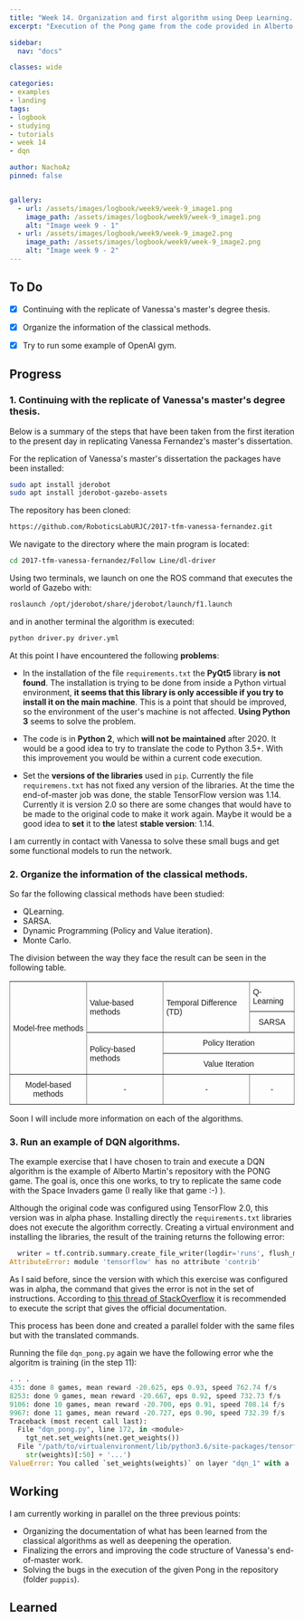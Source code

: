 ```yaml
---
title: "Week 14. Organization and first algorithm using Deep Learning. DQN."
excerpt: "Execution of the Pong game from the code provided in Alberto's repository."

sidebar:
  nav: "docs"

classes: wide

categories:
- examples
- landing
tags:
- logbook
- studying
- tutorials
- week 14
- dqn

author: NachoAz
pinned: false


gallery:
  - url: /assets/images/logbook/week9/week-9_image1.png
    image_path: /assets/images/logbook/week9/week-9_image1.png
    alt: "Image week 9 - 1"
  - url: /assets/images/logbook/week9/week-9_image2.png
    image_path: /assets/images/logbook/week9/week-9_image2.png
    alt: "Image week 9 - 2"
---
```


## To Do

- [X] Continuing with the replicate of Vanessa's master's degree thesis.
- [X] Organize the information of the classical methods.
- [X] Try to run some example of OpenAI gym. 



##  Progress

### 1. Continuing with the replicate of Vanessa's master's degree thesis.

Below is a summary of the steps that have been taken from the first iteration to the present day in replicating Vanessa Fernandez's master's dissertation. 

For the replication of Vanessa's master's dissertation the packages have been installed:

```bash
sudo apt install jderobot
sudo apt install jderobot-gazebo-assets
```

The repository has been cloned:

```bash
https://github.com/RoboticsLabURJC/2017-tfm-vanessa-fernandez.git
```

We navigate to the directory where the main program is located:

```bash
cd 2017-tfm-vanessa-fernandez/Follow Line/dl-driver
```

Using two terminals, we launch on one the ROS command that executes the world of Gazebo with:

```bash
roslaunch /opt/jderobot/share/jderobot/launch/f1.launch 
```

and in another terminal the algorithm is executed:

```bash
python driver.py driver.yml 
```

At this point I have encountered the following **problems**:

- In the installation of the file `requirements.txt` the **PyQt5** library **is not found**. The installation is trying to be done from inside a Python virtual environment, **it seems that this library is only accessible if you try to install it on the main machine**. This is a point that should be improved, so the environment of the user's machine is not affected. **Using Python 3** seems to solve the problem.

- The code is in **Python 2**, which **will not be maintained** after 2020. It would be a good idea to try to translate the code to Python 3.5+. With this improvement you would be within a current code execution.

- Set the **versions of the libraries** used in `pip`. Currently the file `requiremens.txt` has not fixed any version of the libraries. At the time the end-of-master job was done, the stable TensorFlow version was 1.14. Currently it is version 2.0 so there are some changes that would have to be made to the original code to make it work again. Maybe it would be a good idea to **set** it to **the** latest **stable version**: 1.14.

I am currently in contact with Vanessa to solve these small bugs and get some functional models to run the network.


### 2. Organize the information of the classical methods.

So far the following classical methods have been studied:

- QLearning.
- SARSA.
- Dynamic Programming (Policy and Value iteration).
- Monte Carlo.

The division between the way they face the result can be seen in the following table.

<style type="text/css">
.tg  {border-collapse:collapse;border-spacing:0;}
.tg td{font-family:Arial, sans-serif;font-size:14px;padding:10px 5px;border-style:solid;border-width:1px;overflow:hidden;word-break:normal;border-color:black;}
.tg th{font-family:Arial, sans-serif;font-size:14px;font-weight:normal;padding:10px 5px;border-style:solid;border-width:1px;overflow:hidden;word-break:normal;border-color:black;}
.tg .tg-lboi{border-color:inherit;text-align:left;vertical-align:middle}
.tg .tg-9wq8{border-color:inherit;text-align:center;vertical-align:middle}
</style>
<table class="tg">
  <tr>
    <th class="tg-9wq8" rowspan="4">Model-free methods</th>
    <th class="tg-lboi" rowspan="2">Value-based methods</th>
    <th class="tg-lboi" rowspan="2">Temporal Difference (TD)</th>
    <th class="tg-lboi">Q-Learning</th>
  </tr>
  <tr>
    <td class="tg-9wq8">SARSA</td>
  </tr>
  <tr>
    <td class="tg-lboi" rowspan="2">Policy-based methods<br></td>
    <td class="tg-9wq8" colspan="2">Policy Iteration</td>
  </tr>
  <tr>
    <td class="tg-9wq8" colspan="2">Value Iteration</td>
  </tr>
  <tr>
    <td class="tg-9wq8">Model-based methods</td>
    <td class="tg-9wq8">-</td>
    <td class="tg-9wq8">-</td>
    <td class="tg-9wq8">-</td>
  </tr>
</table>

Soon I will include more information on each of the algorithms.


### 3. Run an example of DQN algorithms. 

The example exercise that I have chosen to train and execute a DQN algorithm is the example of Alberto Martin's repository with the PONG game. The goal is, once this one works, to try to replicate the same code with the Space Invaders game (I really like that game :-) ).

Although the original code was configured using TensorFlow 2.0, this version was in alpha phase. Installing directly the `requirements.txt` libraries does not execute the algorithm correctly. Creating a virtual environment and installing the libraries, the result of the training returns the following error:

```python
  writer = tf.contrib.summary.create_file_writer(logdir='runs', flush_millis=10000, filename_suffix="-dqn-pong")
AttributeError: module 'tensorflow' has no attribute 'contrib'
```

As I said before, since the version with which this exercise was configured was in alpha, the command that gives the error is not in the set of instructions. According to [this thread of StackOverflow](https://stackoverflow.com/questions/55870127/module-tensorflow-has-no-attribute-contrib) it is recommended to execute the script that gives the official documentation.

This process has been done and created a parallel folder with the same files but with the translated commands.

Running the file `dqn_pong.py` again we have the following error whe the algoritm is training (in the step 11):

```python
. . . 
435: done 8 games, mean reward -20.625, eps 0.93, speed 762.74 f/s
8253: done 9 games, mean reward -20.667, eps 0.92, speed 732.73 f/s
9106: done 10 games, mean reward -20.700, eps 0.91, speed 708.14 f/s
9967: done 11 games, mean reward -20.727, eps 0.90, speed 732.39 f/s
Traceback (most recent call last):
  File "dqn_pong.py", line 172, in <module>
    tgt_net.set_weights(net.get_weights())
  File "/path/to/virtualenvironment/lib/python3.6/site-packages/tensorflow_core/python/keras/engine/base_layer.py", line 1327, in set_weights
    str(weights)[:50] + '...')
ValueError: You called `set_weights(weights)` on layer "dqn_1" with a  weight list of length 10, but the layer was expecting 0 weights. Provided weights: [array([[[[ 4.71510142e-02,  3.64676267e-02, -4.32...
```


## Working

I am currently working in parallel on the three previous points:

- Organizing the documentation of what has been learned from the classical algorithms as well as deepening the operation.
- Finalizing the errors and improving the code structure of Vanessa's end-of-master work.
- Solving the bugs in the execution of the given Pong in the repository (folder `puppis`).

## Learned

